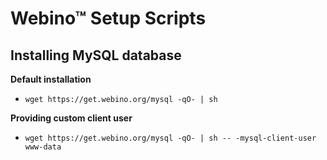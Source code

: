 # Webino™ Setup Scripts

## Installing MySQL database

**Default installation**
- `wget https://get.webino.org/mysql -qO- | sh`


**Providing custom client user**
- `wget https://get.webino.org/mysql -qO- | sh -- -mysql-client-user www-data`

